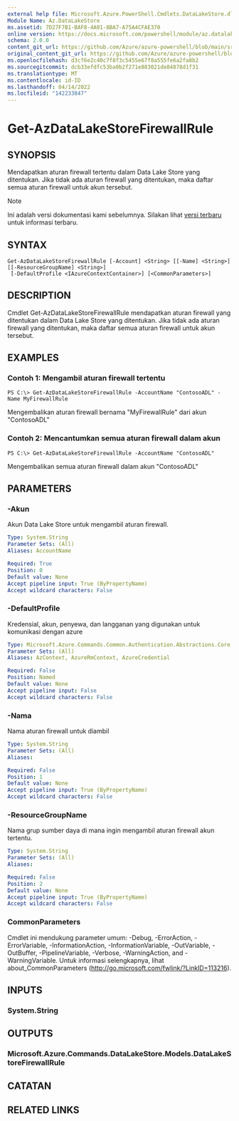 ```yaml
---
external help file: Microsoft.Azure.PowerShell.Cmdlets.DataLakeStore.dll-Help.xml
Module Name: Az.DataLakeStore
ms.assetid: 7D27F7B1-BAF8-4A01-8BA7-A75A4CFAE370
online version: https://docs.microsoft.com/powershell/module/az.datalakestore/get-azdatalakestorefirewallrule
schema: 2.0.0
content_git_url: https://github.com/Azure/azure-powershell/blob/main/src/DataLakeStore/DataLakeStore/help/Get-AzDataLakeStoreFirewallRule.md
original_content_git_url: https://github.com/Azure/azure-powershell/blob/main/src/DataLakeStore/DataLakeStore/help/Get-AzDataLakeStoreFirewallRule.md
ms.openlocfilehash: d3cf6e2c40c7f8f3c5455e67f8a555fe6a2fa8b2
ms.sourcegitcommit: dcb33efdfc53ba0b2f271e883021de84878d1f31
ms.translationtype: MT
ms.contentlocale: id-ID
ms.lasthandoff: 04/14/2022
ms.locfileid: "142233847"
---
```

# Get-AzDataLakeStoreFirewallRule

## SYNOPSIS
Mendapatkan aturan firewall tertentu dalam Data Lake Store yang ditentukan.
Jika tidak ada aturan firewall yang ditentukan, maka daftar semua aturan firewall untuk akun tersebut.

> [!NOTE]
>Ini adalah versi dokumentasi kami sebelumnya. Silakan lihat [versi terbaru](/powershell/module/az.datalakestore/get-azdatalakestorefirewallrule) untuk informasi terbaru.

## SYNTAX

```
Get-AzDataLakeStoreFirewallRule [-Account] <String> [[-Name] <String>] [[-ResourceGroupName] <String>]
 [-DefaultProfile <IAzureContextContainer>] [<CommonParameters>]
```

## DESCRIPTION
Cmdlet Get-AzDataLakeStoreFirewallRule mendapatkan aturan firewall yang ditentukan dalam Data Lake Store yang ditentukan.
Jika tidak ada aturan firewall yang ditentukan, maka daftar semua aturan firewall untuk akun tersebut.

## EXAMPLES

### Contoh 1: Mengambil aturan firewall tertentu
```
PS C:\> Get-AzDataLakeStoreFirewallRule -AccountName "ContosoADL" -Name MyFirewallRule
```

Mengembalikan aturan firewall bernama "MyFirewallRule" dari akun "ContosoADL"

### Contoh 2: Mencantumkan semua aturan firewall dalam akun
```
PS C:\> Get-AzDataLakeStoreFirewallRule -AccountName "ContosoADL"
```

Mengembalikan semua aturan firewall dalam akun "ContosoADL"

## PARAMETERS

### -Akun
Akun Data Lake Store untuk mengambil aturan firewall.

```yaml
Type: System.String
Parameter Sets: (All)
Aliases: AccountName

Required: True
Position: 0
Default value: None
Accept pipeline input: True (ByPropertyName)
Accept wildcard characters: False
```

### -DefaultProfile
Kredensial, akun, penyewa, dan langganan yang digunakan untuk komunikasi dengan azure

```yaml
Type: Microsoft.Azure.Commands.Common.Authentication.Abstractions.Core.IAzureContextContainer
Parameter Sets: (All)
Aliases: AzContext, AzureRmContext, AzureCredential

Required: False
Position: Named
Default value: None
Accept pipeline input: False
Accept wildcard characters: False
```

### -Nama
Nama aturan firewall untuk diambil

```yaml
Type: System.String
Parameter Sets: (All)
Aliases:

Required: False
Position: 1
Default value: None
Accept pipeline input: True (ByPropertyName)
Accept wildcard characters: False
```

### -ResourceGroupName
Nama grup sumber daya di mana ingin mengambil aturan firewall akun tertentu.

```yaml
Type: System.String
Parameter Sets: (All)
Aliases:

Required: False
Position: 2
Default value: None
Accept pipeline input: True (ByPropertyName)
Accept wildcard characters: False
```

### CommonParameters
Cmdlet ini mendukung parameter umum: -Debug, -ErrorAction, -ErrorVariable, -InformationAction, -InformationVariable, -OutVariable, -OutBuffer, -PipelineVariable, -Verbose, -WarningAction, and -WarningVariable. Untuk informasi selengkapnya, lihat about_CommonParameters (http://go.microsoft.com/fwlink/?LinkID=113216).

## INPUTS

### System.String

## OUTPUTS

### Microsoft.Azure.Commands.DataLakeStore.Models.DataLakeStoreFirewallRule

## CATATAN

## RELATED LINKS
